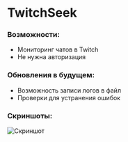 # TwitchSeek
### Возможности:
<ul>
<li>Мониторинг чатов в Twitch</li>
<li>Не нужна авторизация</li>
</ul>

### Обновления в будущем:
<ul>
<li>Возможность записи логов в файл</li>
<li>Проверки для устранения ошибок</li>
</ul>

### Скриншоты:
![Скриншот](https://i.ibb.co/Tmqz3Hv/image.png)
